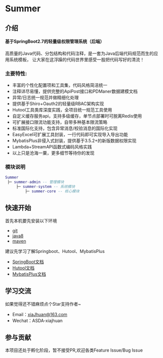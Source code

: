 # Summer

## 介绍
#### 基于SpringBoot2.7的轻量级权限管理系统（后端）
高质量的Java代码、分包结构和代码注释，是一套为Java后端代码规范而生的应用系统模板，
让大家在这浮躁的代码世界里感受一股把代码写好的清流！

### 主要特性:
- 丰富的个性化配置项和工具集，代码风格简洁统一
- 注释详尽易懂，提供完整的ApiPost接口和PDManer数据建模文档
- 异常/日志统一规范并做精细化处理
- 提供基于Shiro+Oauth2的轻量级RBAC架构实现
- Hutool工具类库深度实践，全项目统一规范工具使用
- 自定义缓存服务api，支持多级缓存，单节点部署时可脱离Redis使用
- 可扩展接口限流功能支持，自带多种基本限流策略
- 标准国际化支持，包含异常消息/校验消息的国际化实现
- EasyExcel可扩展工具封装，一行代码即可实现导入导出功能
- MybatisPlus非侵入式封装，提供基于3.5.2+的新版数据权限实现
- Lambda+StreamAPI函数式编码风格实践
- 以上只是沧海一粟，更多细节等待你的发现

### 模块说明
```lua
Summer
 ├─ summer-admin -- 管理模块
     ├─ summer-system -- 系统模块
         ├─ summer-core -- 核心模块
```

## 快速开始
首先本机要先安装以下环境
- [git](https://git-scm.com/)
- [java8](http://www.oracle.com/technetwork/java/javase/downloads/index.html)
- [maven](http://maven.apache.org/) 

建议先学习了解Springboot、Hutool、MybatisPlus
- [SpringBoot文档](https://spring.io/projects/spring-boot#learn)
- [Hutool文档](https://hutool.cn/docs/#/)
- [MybatisPlus文档](https://baomidou.com/pages/24112f/) 

## 学习交流
如果觉得还不错麻烦点个Star支持作者~

- Email：xiaJhuan@163.com
- Wechat：ASDA-xiajhuan


## 参与贡献
本项目还处于孵化阶段，暂不接受PR,欢迎各类Feature Issue/Bug Issue

